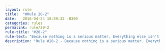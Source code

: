 ```yaml
---
layout: rule
title:  "#Rule 20-2"
date:   2016-04-24 18:59:32 -0300
categories: rules
permalink: rule/20-2
rule-title: "#20-2"
rule-text: "Because nothing is a serious matter. Everything else isn't. No exceptions."
description: "Rule #20-2 - Because nothing is a serious matter. Everything else isn't. No exceptions."
---
```

